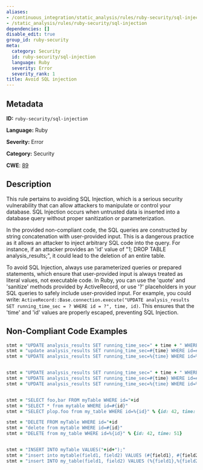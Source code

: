 ```yaml
---
aliases:
- /continuous_integration/static_analysis/rules/ruby-security/sql-injection
- /static_analysis/rules/ruby-security/sql-injection
dependencies: []
disable_edit: true
group_id: ruby-security
meta:
  category: Security
  id: ruby-security/sql-injection
  language: Ruby
  severity: Error
  severity_rank: 1
title: Avoid SQL injection
---
```

<!--  SOURCED FROM https://github.com/DataDog/datadog-static-analyzer-rule-docs -->


## Metadata
**ID:** `ruby-security/sql-injection`

**Language:** Ruby

**Severity:** Error

**Category:** Security

**CWE**: [89](https://cwe.mitre.org/data/definitions/89.html)

## Description
This rule pertains to avoiding SQL Injection, which is a serious security vulnerability that can allow attackers to manipulate or control your database. SQL Injection occurs when untrusted data is inserted into a database query without proper sanitization or parameterization.

In the provided non-compliant code, the SQL queries are constructed by string concatenation with user-provided input. This is a dangerous practice as it allows an attacker to inject arbitrary SQL code into the query. For instance, if an attacker provides an 'id' value of "1; DROP TABLE analysis_results;", it could lead to the deletion of an entire table.

To avoid SQL Injection, always use parameterized queries or prepared statements, which ensure that user-provided input is always treated as literal values, not executable code. In Ruby, you can use the 'quote' and 'sanitize' methods provided by ActiveRecord, or use '?' placeholders in your SQL queries to safely include user-provided input. For example, you could write: `ActiveRecord::Base.connection.execute("UPDATE analysis_results SET running_time_sec = ? WHERE id = ?", time, id)`. This ensures that the 'time' and 'id' values are properly escaped, preventing SQL Injection.

## Non-Compliant Code Examples
```ruby
stmt = "UPDATE analysis_results SET running_time_sec=" + time + " WHERE id="+id
stmt = "update analysis_results SET running_time_sec=#{time} WHERE id=#{id}"
stmt = "UPDATE analysis_results SET running_time_sec=%{time} WHERE id=%{id}" % {id: 42, time: 51}


stmt = "UPDATE analysis_results SET running_time_sec=" + time + " WHERE id="+id
stmt = "UPDATE analysis_results SET running_time_sec=#{time} WHERE id=#{id}"
stmt = "UPDATE analysis_results SET running_time_sec=%{time} WHERE id=%{id}" % {id: 42, time: 51}


stmt = "SELECT foo,bar FROM myTable WHERE id="+id
stmt = "SELECT * from mytable WHERE id=#{id}"
stmt = "SELECT plop.foo from my_table WHERE id=%{id}" % {id: 42, time: 51}

stmt = "DELETE FROM myTable WHERE id="+id
stmt = "delete from mytable WHERE id=#{id}"
stmt = "DELETE from my_table WHERE id=%{id}" % {id: 42, time: 51}


stmt = "INSERT INTO myTable VALUES("+id+");"
stmt = "insert into mytable(field1, field2) VALUES (#{field1}, #{field2}})"  
stmt = "insert INTO my_table(field1, field2) VALUES (%{field1},%{field2}) " % {field1: 42, field2: 51}

```

